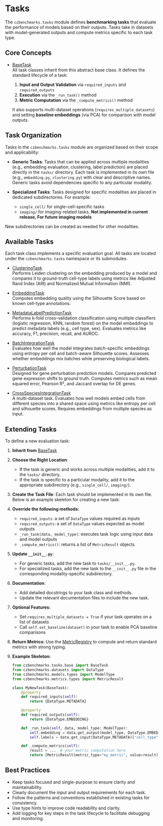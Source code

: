 # Tasks

The `czbenchmarks.tasks` module defines **benchmarking tasks** that evaluate the performance of models based on their outputs. Tasks take in datasets with model-generated outputs and compute metrics specific to each task type.

## Core Concepts

-  [BaseTask](../autoapi/czbenchmarks/tasks/base/index)  
   All task classes inherit from this abstract base class. It defines the standard lifecycle of a task:
  
   1. **Input and Output Validation** via `required_inputs` and `required_outputs`
   2. **Execution** via the `_run_task()` method
   3. **Metric Computation** via the `_compute_metrics()` method

   It also supports multi-dataset operations (`requires_multiple_datasets`) and setting **baseline embeddings** (via PCA) for comparison with model outputs.

## Task Organization

Tasks in the `czbenchmarks.tasks` module are organized based on their scope and applicability:

- **Generic Tasks**: Tasks that can be applied across multiple modalities (e.g., embedding evaluation, clustering, label prediction) are placed directly in the `tasks/` directory. Each task is implemented in its own file (e.g., `embedding.py`, `clustering.py`) with clear and descriptive names. Generic tasks avoid dependencies specific to any particular modality.

- **Specialized Tasks**: Tasks designed for specific modalities are placed in dedicated subdirectories. For example:
  - `single_cell/` for single-cell-specific tasks
  - `imaging/` for imaging-related tasks. **Not implemented in current release, For future imaging models**

New subdirectories can be created as needed for other modalities.

## Available Tasks

Each task class implements a specific evaluation goal. All tasks are located under the `czbenchmarks.tasks` namespace or its submodules.

-  [ClusteringTask](../autoapi/czbenchmarks/tasks/clustering/index)  
   Performs Leiden clustering on the embedding produced by a model and compares it to ground-truth cell-type labels using metrics like Adjusted Rand Index (ARI) and Normalized Mutual Information (NMI).

-  [EmbeddingTask](../autoapi/czbenchmarks/tasks/embedding/index)  
   Computes embedding quality using the Silhouette Score based on known cell-type annotations.

-  [MetadataLabelPredictionTask](../autoapi/czbenchmarks/tasks/label_prediction/index)  
   Performs k-fold cross-validation classification using multiple classifiers (logistic regression, KNN, random forest) on the model embeddings to predict metadata labels (e.g., cell type, sex). Evaluates metrics like accuracy, F1, precision, recall, and AUROC.

-  [BatchIntegrationTask](../autoapi/czbenchmarks/tasks/integration/index)  
   Evaluates how well the model integrates batch-specific embeddings using entropy per cell and batch-aware Silhouette scores. Assesses whether embeddings mix batches while preserving biological labels.

-  [PerturbationTask](../autoapi/czbenchmarks/tasks/single_cell/perturbation/index)  
   Designed for gene perturbation prediction models. Compares predicted gene expression shifts to ground truth. Computes metrics such as mean squared error, Pearson R², and Jaccard overlap for DE genes.

-  [CrossSpeciesIntegrationTask](../autoapi/czbenchmarks/tasks/single_cell/cross_species/index)  
   A multi-dataset task. Evaluates how well models embed cells from different species into a shared space using metrics like entropy per cell and silhouette scores. Requires embeddings from multiple species as input.

## Extending Tasks

To define a new evaluation task:

1. **Inherit from** [BaseTask](../autoapi/czbenchmarks/tasks/base/index)

2. **Choose the Right Location**:
   - If the task is generic and works across multiple modalities, add it to the `tasks/` directory.
   - If the task is specific to a particular modality, add it to the appropriate subdirectory (e.g., `single_cell/`, `imaging/`).

3. **Create the Task File**:
   Each task should be implemented in its own file. Below is an example skeleton for creating a new task:

4. **Override the following methods:**

   - `required_inputs`: a set of `DataType` values required as inputs
   - `required_outputs`: a set of `DataType` values expected as model outputs
   - `_run_task(data, model_type)`: executes task logic using input data and model outputs
   - `_compute_metrics()`: returns a list of `MetricResult` objects

5. **Update `__init__.py`**:
   - For generic tasks, add the new task to `tasks/__init__.py`.
   - For specialized tasks, add the new task to the `__init__.py` file in the corresponding modality-specific subdirectory.

6. **Documentation**:
   - Add detailed docstrings to your task class and methods.
   - Update the relevant documentation files to include the new task.

7. **Optional Features:**
   - Set `requires_multiple_datasets = True` if your task operates on a list of datasets
   - Call `self.set_baseline(dataset)` in your task to enable PCA baseline comparisons

8. **Return Metrics:**
   Use the [MetricRegistry](../autoapi/czbenchmarks/metrics/types/index) to compute and return standard metrics with strong typing.

9. **Example Skeleton:**

   ```python
   from czbenchmarks.tasks.base import BaseTask
   from czbenchmarks.datasets import DataType
   from czbenchmarks.models.types import ModelType
   from czbenchmarks.metrics.types import MetricResult

   class MyNewTask(BaseTask):
       @property
       def required_inputs(self):
           return {DataType.METADATA}

       @property
       def required_outputs(self):
           return {DataType.EMBEDDING}

       def _run_task(self, data, model_type: ModelType):
           self.embedding = data.get_output(model_type, DataType.EMBEDDING)
           self.labels = data.get_input(DataType.METADATA)["cell_type"]

       def _compute_metrics(self):
           result = ...  # your metric computation here
           return [MetricResult(metric_type="my_metric", value=result)]
   ```


## Best Practices

- Keep tasks focused and single-purpose to ensure clarity and maintainability.
- Clearly document the input and output requirements for each task.
- Follow the patterns and conventions established in existing tasks for consistency.
- Use type hints to improve code readability and clarity.
- Add logging for key steps in the task lifecycle to facilitate debugging and monitoring.